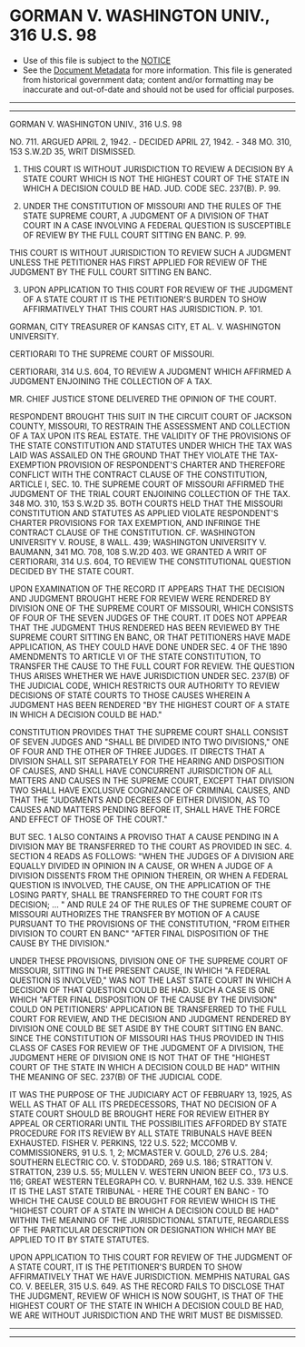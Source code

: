 ---
---

# GORMAN V. WASHINGTON UNIV., 316 U.S. 98

* Use of this file is subject to the [NOTICE](https://github.com/publicdocs/notice/blob/master/NOTICE)
* See the [Document Metadata](../../../) for more information.
  This file is generated from historical government data; content and/or formatting may be inaccurate and out-of-date and should not be used for official purposes.

----------
----------

GORMAN V. WASHINGTON UNIV., 316 U.S. 98

NO. 711.  ARGUED APRIL 2, 1942.  - DECIDED APRIL 27, 1942.  - 348 MO. 310, 153 S.W.2D 35, WRIT DISMISSED.

1.  THIS COURT IS WITHOUT JURISDICTION TO REVIEW A DECISION BY A STATE COURT WHICH IS NOT THE HIGHEST COURT OF THE STATE IN WHICH A DECISION COULD BE HAD.  JUD.  CODE SEC. 237(B).  P. 99.

2.  UNDER THE CONSTITUTION OF MISSOURI AND THE RULES OF THE STATE SUPREME COURT, A JUDGMENT OF A DIVISION OF THAT COURT IN A CASE INVOLVING A FEDERAL QUESTION IS SUSCEPTIBLE OF REVIEW BY THE FULL COURT SITTING EN BANC.  P. 99.

THIS COURT IS WITHOUT JURISDICTION TO REVIEW SUCH A JUDGMENT UNLESS THE PETITIONER HAS FIRST APPLIED FOR REVIEW OF THE JUDGMENT BY THE FULL COURT SITTING EN BANC.

3.  UPON APPLICATION TO THIS COURT FOR REVIEW OF THE JUDGMENT OF A STATE COURT IT IS THE PETITIONER'S BURDEN TO SHOW AFFIRMATIVELY THAT THIS COURT HAS JURISDICTION.  P. 101.

GORMAN, CITY TREASURER OF KANSAS CITY, ET AL. V. WASHINGTON UNIVERSITY.

CERTIORARI TO THE SUPREME COURT OF MISSOURI.

CERTIORARI, 314 U.S. 604, TO REVIEW A JUDGMENT WHICH AFFIRMED A JUDGMENT ENJOINING THE COLLECTION OF A TAX.

MR. CHIEF JUSTICE STONE DELIVERED THE OPINION OF THE COURT.

RESPONDENT BROUGHT THIS SUIT IN THE CIRCUIT COURT OF JACKSON COUNTY, MISSOURI, TO RESTRAIN THE ASSESSMENT AND COLLECTION OF A TAX UPON ITS REAL ESTATE.  THE VALIDITY OF THE PROVISIONS OF THE STATE CONSTITUTION AND STATUTES UNDER WHICH THE TAX WAS LAID WAS ASSAILED ON THE GROUND THAT THEY VIOLATE THE TAX-EXEMPTION PROVISION OF RESPONDENT'S CHARTER AND THEREFORE CONFLICT WITH THE CONTRACT CLAUSE OF THE CONSTITUTION, ARTICLE I, SEC. 10.  THE SUPREME COURT OF MISSOURI AFFIRMED THE JUDGMENT OF THE TRIAL COURT ENJOINING COLLECTION OF THE TAX.  348 MO. 310, 153 S.W.2D 35.  BOTH COURTS HELD THAT THE MISSOURI CONSTITUTION AND STATUTES AS APPLIED VIOLATE RESPONDENT'S CHARTER PROVISIONS FOR TAX EXEMPTION, AND INFRINGE THE CONTRACT CLAUSE OF THE CONSTITUTION.  CF. WASHINGTON UNIVERSITY V. ROUSE, 8 WALL.  439; WASHINGTON UNIVERSITY V. BAUMANN, 341 MO. 708, 108 S.W.2D 403.  WE GRANTED A WRIT OF CERTIORARI, 314 U.S. 604, TO REVIEW THE CONSTITUTIONAL QUESTION DECIDED BY THE STATE COURT.

UPON EXAMINATION OF THE RECORD IT APPEARS THAT THE DECISION AND JUDGMENT BROUGHT HERE FOR REVIEW WERE RENDERED BY DIVISION ONE OF THE SUPREME COURT OF MISSOURI, WHICH CONSISTS OF FOUR OF THE SEVEN JUDGES OF THE COURT.  IT DOES NOT APPEAR THAT THE JUDGMENT THUS RENDERED HAS BEEN REVIEWED BY THE SUPREME COURT SITTING EN BANC, OR THAT PETITIONERS HAVE MADE APPLICATION, AS THEY COULD HAVE DONE UNDER SEC. 4 OF THE 1890 AMENDMENTS TO ARTICLE VI OF THE STATE CONSTITUTION, TO TRANSFER THE CAUSE TO THE FULL COURT FOR REVIEW.  THE QUESTION THUS ARISES WHETHER WE HAVE JURISDICTION UNDER SEC. 237(B) OF THE JUDICIAL CODE, WHICH RESTRICTS OUR AUTHORITY TO REVIEW DECISIONS OF STATE COURTS TO THOSE CAUSES WHEREIN A JUDGMENT HAS BEEN RENDERED "BY THE HIGHEST COURT OF A STATE IN WHICH A DECISION COULD BE HAD."

CONSTITUTION PROVIDES THAT THE SUPREME COURT SHALL CONSIST OF SEVEN JUDGES AND "SHALL BE DIVIDED INTO TWO DIVISIONS," ONE OF FOUR AND THE OTHER OF THREE JUDGES.  IT DIRECTS THAT A DIVISION SHALL SIT SEPARATELY FOR THE HEARING AND DISPOSITION OF CAUSES, AND SHALL HAVE CONCURRENT JURISDICTION OF ALL MATTERS AND CAUSES IN THE SUPREME COURT, EXCEPT THAT DIVISION TWO SHALL HAVE EXCLUSIVE COGNIZANCE OF CRIMINAL CAUSES, AND THAT THE "JUDGMENTS AND DECREES OF EITHER DIVISION, AS TO CAUSES AND MATTERS PENDING BEFORE IT, SHALL HAVE THE FORCE AND EFFECT OF THOSE OF THE COURT."

BUT SEC. 1 ALSO CONTAINS A PROVISO THAT A CAUSE PENDING IN A DIVISION MAY BE TRANSFERRED TO THE COURT AS PROVIDED IN SEC. 4.  SECTION 4 READS AS FOLLOWS:  "WHEN THE JUDGES OF A DIVISION ARE EQUALLY DIVIDED IN OPINION IN A CAUSE, OR WHEN A JUDGE OF A DIVISION DISSENTS FROM THE OPINION THEREIN, OR WHEN A FEDERAL QUESTION IS INVOLVED, THE CAUSE, ON THE APPLICATION OF THE LOSING PARTY, SHALL BE TRANSFERRED TO THE COURT FOR ITS DECISION; ...  "  AND RULE 24 OF THE RULES OF THE SUPREME COURT OF MISSOURI AUTHORIZES THE TRANSFER BY MOTION OF A CAUSE PURSUANT TO THE PROVISIONS OF THE CONSTITUTION, "FROM EITHER DIVISION TO COURT EN BANC" "AFTER FINAL DISPOSITION OF THE CAUSE BY THE DIVISION."

UNDER THESE PROVISIONS, DIVISION ONE OF THE SUPREME COURT OF MISSOURI, SITTING IN THE PRESENT CAUSE, IN WHICH "A FEDERAL QUESTION IS INVOLVED," WAS NOT THE LAST STATE COURT IN WHICH A DECISION OF THAT QUESTION COULD BE HAD.  SUCH A CASE IS ONE WHICH "AFTER FINAL DISPOSITION OF THE CAUSE BY THE DIVISION" COULD ON PETITIONERS' APPLICATION BE TRANSFERRED TO THE FULL COURT FOR REVIEW, AND THE DECISION AND JUDGMENT RENDERED BY DIVISION ONE COULD BE SET ASIDE BY THE COURT SITTING EN BANC.  SINCE THE CONSTITUTION OF MISSOURI HAS THUS PROVIDED IN THIS CLASS OF CASES FOR REVIEW OF THE JUDGMENT OF A DIVISION, THE JUDGMENT HERE OF DIVISION ONE IS NOT THAT OF THE "HIGHEST COURT OF THE STATE IN WHICH A DECISION COULD BE HAD" WITHIN THE MEANING OF SEC. 237(B) OF THE JUDICIAL CODE.

IT WAS THE PURPOSE OF THE JUDICIARY ACT OF FEBRUARY 13, 1925, AS WELL AS THAT OF ALL ITS PREDECESSORS, THAT NO DECISION OF A STATE COURT SHOULD BE BROUGHT HERE FOR REVIEW EITHER BY APPEAL OR CERTIORARI UNTIL THE POSSIBILITIES AFFORDED BY STATE PROCEDURE FOR ITS REVIEW BY ALL STATE TRIBUNALS HAVE BEEN EXHAUSTED.  FISHER V. PERKINS, 122 U.S. 522; MCCOMB V. COMMISSIONERS, 91 U.S. 1, 2; MCMASTER V. GOULD, 276 U.S. 284; SOUTHERN ELECTRIC CO. V. STODDARD, 269 U.S. 186; STRATTON V. STRATTON, 239 U.S. 55; MULLEN V. WESTERN UNION BEEF CO., 173 U.S. 116; GREAT WESTERN TELEGRAPH CO. V. BURNHAM, 162 U.S. 339.  HENCE IT IS THE LAST STATE TRIBUNAL - HERE THE COURT EN BANC - TO WHICH THE CAUSE COULD BE BROUGHT FOR REVIEW WHICH IS THE "HIGHEST COURT OF A STATE IN WHICH A DECISION COULD BE HAD" WITHIN THE MEANING OF THE JURISDICTIONAL STATUTE, REGARDLESS OF THE PARTICULAR DESCRIPTION OR DESIGNATION WHICH MAY BE APPLIED TO IT BY STATE STATUTES.

UPON APPLICATION TO THIS COURT FOR REVIEW OF THE JUDGMENT OF A STATE COURT, IT IS THE PETITIONER'S BURDEN TO SHOW AFFIRMATIVELY THAT WE HAVE JURISDICTION.  MEMPHIS NATURAL GAS CO. V. BEELER, 315 U.S. 649.  AS THE RECORD FAILS TO DISCLOSE THAT THE JUDGMENT, REVIEW OF WHICH IS NOW SOUGHT, IS THAT OF THE HIGHEST COURT OF THE STATE IN WHICH A DECISION COULD BE HAD, WE ARE WITHOUT JURISDICTION AND THE WRIT MUST BE DISMISSED.


----------
----------

